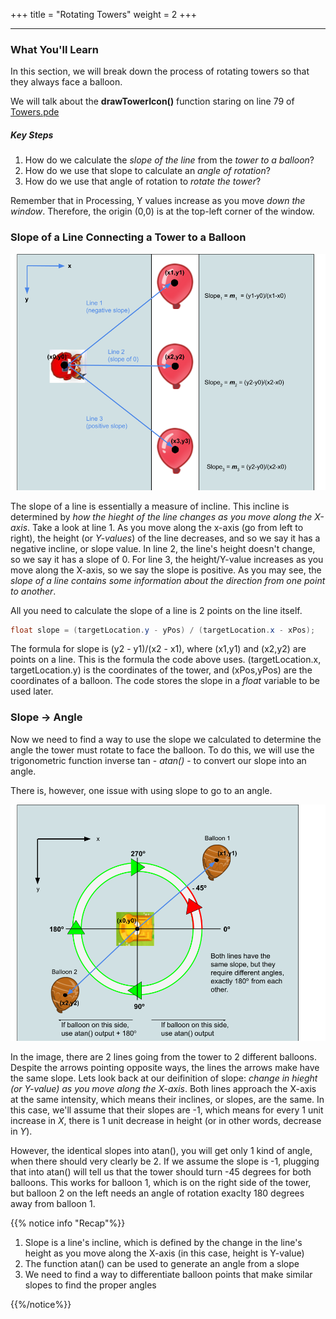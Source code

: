 +++
title = "Rotating Towers"
weight = 2
+++

---

### What You'll Learn

In this section, we will break down the process of rotating towers so that they always face a balloon.

We will talk about the **drawTowerIcon()** function staring on line 79 of [Towers.pde](https://github.com/mcpt/game-dev/blob/main/PartOne/Towers.pde "Open Towers.pde")

##### Key Steps

1. How do we calculate the _slope of the line_ from the _tower to a balloon_?
2. How do we use that slope to calculate an _angle of rotation_?
3. How do we use that angle of rotation to _rotate the tower_?

Remember that in Processing, Y values increase as you move _down the window_. Therefore, the origin (0,0) is at the top-left corner of the window.

### Slope of a Line Connecting a Tower to a Balloon

![Interface](/img/Line-Slopes.png)

The slope of a line is essentially a measure of incline. This incline is determined by _how the hieght of the line changes as you move along the X-axis_. Take a look at line 1. As you move along the x-axis (go from left to right), the height (or _Y-values_) of the line decreases, and so we say it has a negative incline, or slope value. In line 2, the line's height doesn't change, so we say it has a slope of 0. For line 3, the height/Y-value increases as you move along the X-axis, so we say the slope is positive. As you may see, the _slope of a line contains some information about the direction from one point to another_.

All you need to calculate the slope of a line is 2 points on the line itself.

```java
float slope = (targetLocation.y - yPos) / (targetLocation.x - xPos);
```

The formula for slope is (y2 - y1)/(x2 - x1), where (x1,y1) and (x2,y2) are points on a line. This is the formula the code above uses. (targetLocation.x, targetLocation.y) is the coordinates of the tower, and (xPos,yPos) are the coordinates of a balloon. The code stores the slope in a _float_ variable to be used later.

### Slope -> Angle

Now we need to find a way to use the slope we calculated to determine the angle the tower must rotate to face the balloon. To do this, we will use the trigonometric function inverse tan - _atan()_ - to convert our slope into an angle.

There is, however, one issue with using slope to go to an angle.

![Interface](/img/Rotation-Mechanism.png)

In the image, there are 2 lines going from the tower to 2 different balloons. Despite the arrows pointing opposite ways, the lines the arrows make have the same slope. Lets look back at our deifinition of slope: _change in hieght (or Y-value) as you move along the X-axis_. Both lines approach the X-axis at the same intensity, which means their inclines, or slopes, are the same. In this case, we'll assume that their slopes are -1, which means for every 1 unit increase in _X_, there is 1 unit decrease in height (or in other words, decrease in _Y_).

However, the identical slopes into atan(), you will get only 1 kind of angle, when there should very clearly be 2. If we assume the slope is -1, plugging that into atan() will tell us that the tower should turn -45 degrees for both balloons. This works for balloon 1, which is on the right side of the tower, but balloon 2 on the left needs an angle of rotation exaclty 180 degrees away from balloon 1.

{{% notice info "Recap"%}}

1. Slope is a line's incline, which is defined by the change in the line's height as you move along the X-axis (in this case, height is Y-value)
2. The function atan() can be used to generate an angle from a slope
3. We need to find a way to differentiate balloon points that make similar slopes to find the proper angles

{{%/notice%}}
